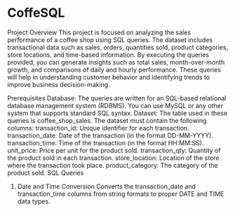 # CoffeSQL

Project Overview
This project is focused on analyzing the sales performance of a coffee shop using SQL queries. The dataset includes transactional data such as sales, orders, quantities sold, product categories, store locations, and time-based information. By executing the queries provided, you can generate insights such as total sales, month-over-month growth, and comparisons of daily and hourly performance. These queries will help in understanding customer behavior and identifying trends to improve business decision-making.

Prerequisites
Database: The queries are written for an SQL-based relational database management system (RDBMS). You can use MySQL or any other system that supports standard SQL syntax.
Dataset: The table used in these queries is coffee_shop_sales. The dataset must contain the following columns:
transaction_id: Unique identifier for each transaction.
transaction_date: Date of the transaction (in the format DD-MM-YYYY).
transaction_time: Time of the transaction (in the format HH:MM:SS).
unit_price: Price per unit for the product sold.
transaction_qty: Quantity of the product sold in each transaction.
store_location: Location of the store where the transaction took place.
product_category: The category of the product sold.
SQL Queries
1. Date and Time Conversion
Converts the transaction_date and transaction_time columns from string formats to proper DATE and TIME data types.

